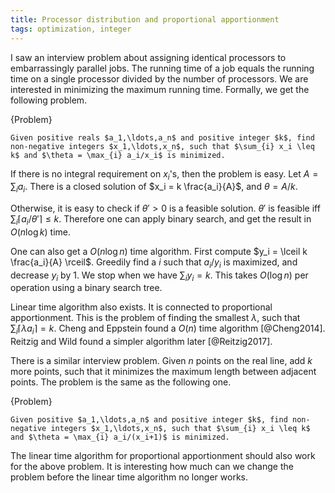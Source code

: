 ```yaml
---
title: Processor distribution and proportional apportionment
tags: optimization, integer
---
```


I saw an interview problem about assigning identical processors to embarrassingly parallel jobs. The running time of a job equals the running time on a single processor divided by the number of processors. We are interested in minimizing the maximum running time. Formally, we get the following problem.

{Problem}

    Given positive reals $a_1,\ldots,a_n$ and positive integer $k$, find non-negative integers $x_1,\ldots,x_n$, such that $\sum_{i} x_i \leq k$ and $\theta = \max_{i} a_i/x_i$ is minimized.

If there is no integral requirement on $x_i$'s, then the problem is easy. Let $A=\sum_{i} a_i$. There is a closed solution of $x_i = k \frac{a_i}{A}$, and $\theta = A / k$.

Otherwise, it is easy to check if $\theta'>0$ is a feasible solution. $\theta'$ is feasible iff $\sum_{i} \lceil a_i/\theta' \rceil \leq k$. Therefore one can apply binary search, and get the result in $O(n\log k)$ time.

One can also get a $O(n\log n)$ time algorithm. First compute $y_i = \lceil k \frac{a_i}{A} \rceil$. Greedily find a $i$ such that $a_i/y_i$ is maximized, and decrease $y_i$ by $1$. We stop when we have $\sum_{i} y_i=k$. This takes $O(\log n)$ per operation using a binary search tree. 

Linear time algorithm also exists. It is connected to proportional apportionment. This is the problem of finding the smallest $\lambda$, such that $\sum_{i} \lceil \lambda a_i \rceil = k$. Cheng and Eppstein found a $O(n)$ time algorithm [@Cheng2014]. Reitzig and Wild found a simpler algorithm later [@Reitzig2017].

There is a similar interview problem. Given $n$ points on the real line, add $k$ more points, such that it minimizes the maximum length between adjacent points. The problem is the same as the following one.

{Problem}

    Given positive $a_1,\ldots,a_n$ and positive integer $k$, find non-negative integers $x_1,\ldots,x_n$, such that $\sum_{i} x_i \leq k$ and $\theta = \max_{i} a_i/(x_i+1)$ is minimized.

The linear time algorithm for proportional apportionment should also work for the above problem. It is interesting how much can we change the problem before the linear time algorithm no longer works.